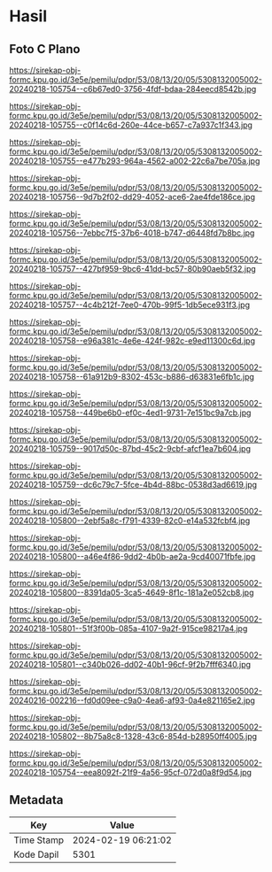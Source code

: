 # Hasil

## Foto C Plano

https://sirekap-obj-formc.kpu.go.id/3e5e/pemilu/pdpr/53/08/13/20/05/5308132005002-20240218-105754--c6b67ed0-3756-4fdf-bdaa-284eecd8542b.jpg

https://sirekap-obj-formc.kpu.go.id/3e5e/pemilu/pdpr/53/08/13/20/05/5308132005002-20240218-105755--c0f14c6d-260e-44ce-b657-c7a937c1f343.jpg

https://sirekap-obj-formc.kpu.go.id/3e5e/pemilu/pdpr/53/08/13/20/05/5308132005002-20240218-105755--e477b293-964a-4562-a002-22c6a7be705a.jpg

https://sirekap-obj-formc.kpu.go.id/3e5e/pemilu/pdpr/53/08/13/20/05/5308132005002-20240218-105756--9d7b2f02-dd29-4052-ace6-2ae4fde186ce.jpg

https://sirekap-obj-formc.kpu.go.id/3e5e/pemilu/pdpr/53/08/13/20/05/5308132005002-20240218-105756--7ebbc7f5-37b6-4018-b747-d6448fd7b8bc.jpg

https://sirekap-obj-formc.kpu.go.id/3e5e/pemilu/pdpr/53/08/13/20/05/5308132005002-20240218-105757--427bf959-9bc6-41dd-bc57-80b90aeb5f32.jpg

https://sirekap-obj-formc.kpu.go.id/3e5e/pemilu/pdpr/53/08/13/20/05/5308132005002-20240218-105757--4c4b212f-7ee0-470b-99f5-1db5ece931f3.jpg

https://sirekap-obj-formc.kpu.go.id/3e5e/pemilu/pdpr/53/08/13/20/05/5308132005002-20240218-105758--e96a381c-4e6e-424f-982c-e9ed11300c6d.jpg

https://sirekap-obj-formc.kpu.go.id/3e5e/pemilu/pdpr/53/08/13/20/05/5308132005002-20240218-105758--61a912b9-8302-453c-b886-d63831e6fb1c.jpg

https://sirekap-obj-formc.kpu.go.id/3e5e/pemilu/pdpr/53/08/13/20/05/5308132005002-20240218-105758--449be6b0-ef0c-4ed1-9731-7e151bc9a7cb.jpg

https://sirekap-obj-formc.kpu.go.id/3e5e/pemilu/pdpr/53/08/13/20/05/5308132005002-20240218-105759--9017d50c-87bd-45c2-9cbf-afcf1ea7b604.jpg

https://sirekap-obj-formc.kpu.go.id/3e5e/pemilu/pdpr/53/08/13/20/05/5308132005002-20240218-105759--dc6c79c7-5fce-4b4d-88bc-0538d3ad6619.jpg

https://sirekap-obj-formc.kpu.go.id/3e5e/pemilu/pdpr/53/08/13/20/05/5308132005002-20240218-105800--2ebf5a8c-f791-4339-82c0-e14a532fcbf4.jpg

https://sirekap-obj-formc.kpu.go.id/3e5e/pemilu/pdpr/53/08/13/20/05/5308132005002-20240218-105800--a46e4f86-9dd2-4b0b-ae2a-9cd40071fbfe.jpg

https://sirekap-obj-formc.kpu.go.id/3e5e/pemilu/pdpr/53/08/13/20/05/5308132005002-20240218-105800--8391da05-3ca5-4649-8f1c-181a2e052cb8.jpg

https://sirekap-obj-formc.kpu.go.id/3e5e/pemilu/pdpr/53/08/13/20/05/5308132005002-20240218-105801--51f3f00b-085a-4107-9a2f-915ce98217a4.jpg

https://sirekap-obj-formc.kpu.go.id/3e5e/pemilu/pdpr/53/08/13/20/05/5308132005002-20240218-105801--c340b026-dd02-40b1-96cf-9f2b7fff6340.jpg

https://sirekap-obj-formc.kpu.go.id/3e5e/pemilu/pdpr/53/08/13/20/05/5308132005002-20240216-002216--fd0d09ee-c9a0-4ea6-af93-0a4e821165e2.jpg

https://sirekap-obj-formc.kpu.go.id/3e5e/pemilu/pdpr/53/08/13/20/05/5308132005002-20240218-105802--8b75a8c8-1328-43c6-854d-b28950ff4005.jpg

https://sirekap-obj-formc.kpu.go.id/3e5e/pemilu/pdpr/53/08/13/20/05/5308132005002-20240218-105754--eea8092f-21f9-4a56-95cf-072d0a8f9d54.jpg


## Metadata

| Key        | Value               |
| ---------- | ------------------- |
| Time Stamp | 2024-02-19 06:21:02 |
| Kode Dapil | 5301                |




